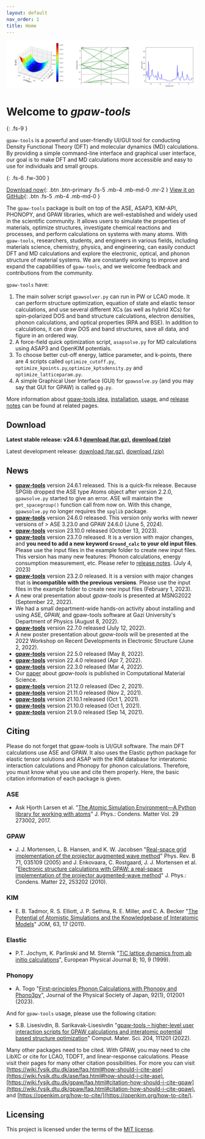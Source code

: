 ```yaml
---
layout: default
nav_order: 1
title: Home
---
```


![Image](assets/images/banner.png)

# Welcome to *gpaw-tools*
{: .fs-9 }

`gpaw-tools` is a powerful and user-friendly UI/GUI tool for conducting Density Functional Theory (DFT) and molecular dynamics (MD) calculations. By providing a simple command-line interface and graphical user interface, our goal is to make DFT and MD calculations more accessible and easy to use for individuals and small groups.

{: .fs-6 .fw-300 }

[Download now](#download){: .btn .btn-primary .fs-5 .mb-4 .mb-md-0 .mr-2 } [View it on GitHub](https://github.com/lrgresearch/gpaw-tools){: .btn .fs-5 .mb-4 .mb-md-0 }

The `gpaw-tools` package is built on top of the ASE, ASAP3, KIM-API, PHONOPY, and GPAW libraries, which are well-established and widely used in the scientific community. It allows users to simulate the properties of materials, optimize structures, investigate chemical reactions and processes, and perform calculations on systems with many atoms. With `gpaw-tools`, researchers, students, and engineers in various fields, including materials science, chemistry, physics, and engineering, can easily conduct DFT and MD calculations and explore the electronic, optical, and phonon structure of material systems. We are constantly working to improve and expand the capabilities of `gpaw-tools`, and we welcome feedback and contributions from the community.

`gpaw-tools` have:
1. The main solver script `gpawsolver.py` can run in PW or LCAO mode. It can perform structure optimization, equation of state and elastic tensor calculations, and use several different XCs (as well as hybrid XCs) for spin-polarized DOS and band structure calculations, electron densities, phonon calculations, and optical properties (RPA and BSE). In addition to calculations, it can draw DOS and band structures, save all data, and figure in an ordered way.
2. A force-field quick optimization script, `asapsolve.py` for MD calculations using ASAP3 and OpenKIM potentials. 
3. To choose better cut-off energy, lattice parameter, and k-points, there are 4 scripts called `optimize_cutoff.py`, `optimize_kpoints.py`,`optimize_kptsdensity.py` and `optimize_latticeparam.py`.
4. A simple Graphical User Interface (GUI) for `gpawsolve.py` (and you may say that GUI for GPAW) is called `gg.py`.

More information about [gpaw-tools idea](about.md), [installation](installation/installation.md), [usage](generalusage.md), and [release notes](development/releasenotes.md) can be found at related pages.

## Download

**Latest stable release: v24.6.1 [download (tar.gz)](https://github.com/lrgresearch/gpaw-tools/archive/refs/tags/v24.6.1.tar.gz), [download (zip)](https://github.com/lrgresearch/gpaw-tools/archive/refs/tags/v24.6.1.zip)**

Latest development release: [download (tar.gz)](https://github.com/lrgresearch/gpaw-tools/archive/refs/heads/main.tar.gz), [download (zip)](https://github.com/lrgresearch/gpaw-tools/archive/refs/heads/main.zip)

## News
* **[gpaw-tools](development/releasenotes.md#version-2461)** version 24.6.1 released. This is a quick-fix release. Because SPGlib dropped the ASE type Atoms object after version 2.2.0, `gpawsolve.py` started to give an error. ASE will maintain the `get_spacegroup()` function call from now on. With this change, `gpawsolve.py` no longer requires the `spglib` package.
* **[gpaw-tools](development/releasenotes.md#version-2460)** version 24.6.0 released. This version only works with newer versions of > ASE 3.23.0 and GPAW 24.6.0 (June 5, 2024).
* **[gpaw-tools](development/releasenotes.md#version-23100)** version 23.10.0 released (October 13, 2023).
* **[gpaw-tools](development/releasenotes.md#version-2370)** version 23.7.0 released. It is a version with major changes, and **you need to add a new keyword `Ground_calc` to your old input files**. Please use the input files in the example folder to create new input files. This version has many new features: Phonon calculations, energy consumption measurement, etc. Please refer to [release notes](development/releasenotes.md#version-2370). (July 4, 2023)
* **[gpaw-tools](development/releasenotes.md#version-2320)** version 23.2.0 released. It is a version with major changes that is **incompatible with the previous versions**. Please use the input files in the example folder to create new input files (February 1, 2023).
* A new oral presentation about *gpaw-tools* is presented at MSNG2022 (September 22, 2022).
* We had a small department-wide hands-on activity about installing and using ASE, GPAW, and gpaw-tools software at Gazi University's Department of Physics (August 8, 2022). 
* **[gpaw-tools](development/releasenotes.md#version-2270)** version 22.7.0 released (July 12, 2022).
* A new poster presentation about *gpaw-tools* will be presented at the 2022 Workshop on Recent Developments in Electronic Structure (June 2, 2022).
* **[gpaw-tools](development/releasenotes.md#version-2250)** version 22.5.0 released (May 8, 2022).
* **[gpaw-tools](development/releasenotes.md#version-2240)** version 22.4.0 released (Apr 7, 2022).
* **[gpaw-tools](development/releasenotes.md#version-2230)** version 22.3.0 released (Mar 4, 2022).
* Our [paper](https://doi.org/10.1016/j.commatsci.2022.111201) about *gpaw-tools* is published in Computational Material Science.
* **[gpaw-tools](development/releasenotes.md#version-21120)** version 21.12.0 released (Dec 2, 2021).
* **[gpaw-tools](development/releasenotes.md#version-21110)** version 21.11.0 released (Nov 2, 2021).
* **[gpaw-tools](development/releasenotes.md#version-21101)** version 21.10.1 released (Oct 1, 2021).
* **[gpaw-tools](development/releasenotes.md#version-21100)** version 21.10.0 released (Oct 1, 2021).
* **[gpaw-tools](development/releasenotes.md#version-2190)** version 21.9.0 released (Sep 14, 2021).

## Citing
Please do not forget that gpaw-tools is UI/GUI software. The main DFT calculations use ASE and GPAW. It also uses the Elastic python package for elastic tensor solutions and ASAP with the KIM database for interatomic interaction calculations and Phonopy for phonon calculations. Therefore, you must know what you use and cite them properly. Here, the basic citation information of each package is given.

### ASE 
* Ask Hjorth Larsen et al. "[The Atomic Simulation Environment—A Python library for working with atoms](https://doi.org/10.1088/1361-648X/aa680e)" J. Phys.: Condens. Matter Vol. 29 273002, 2017.
### GPAW
* J. J. Mortensen, L. B. Hansen, and K. W. Jacobsen "[Real-space grid implementation of the projector augmented wave method](https://doi.org/10.1103/PhysRevB.71.035109)" Phys. Rev. B 71, 035109 (2005) and J. Enkovaara, C. Rostgaard, J. J. Mortensen et al. "[Electronic structure calculations with GPAW: a real-space implementation of the projector augmented-wave method](https://doi.org/10.1088/0953-8984/22/25/253202)" J. Phys.: Condens. Matter 22, 253202 (2010).
### KIM
* E. B. Tadmor, R. S. Elliott, J. P. Sethna, R. E. Miller, and C. A. Becker "[The Potential of Atomistic Simulations and the Knowledgebase of Interatomic Models](https://doi.org/10.1007/s11837-011-0102-6)" JOM, 63, 17 (2011).
### Elastic
* P.T. Jochym, K. Parlinski and M. Sternik "[TiC lattice dynamics from ab initio calculations](https://doi.org/10.1007/s100510050823)", European Physical Journal B; 10, 9 (1999).
### Phonopy
* A. Togo "[First-principles Phonon Calculations with Phonopy and Phono3py](https://doi.org/10.7566/JPSJ.92.012001)", Journal of the Physical Society of Japan, 92(1), 012001 (2023).

And for `gpaw-tools` usage, please use the following citation:

* S.B. Lisesivdin, B. Sarikavak-Lisesivdin "[gpaw-tools – higher-level user interaction scripts for GPAW calculations and interatomic potential based structure optimization](https://doi.org/10.1016/j.commatsci.2022.111201)" Comput. Mater. Sci. 204, 111201 (2022).

Many other packages need to be cited. With GPAW, you may need to cite LibXC or cite for LCAO, TDDFT, and linear-response calculations. Please visit their pages for many other citation possibilities. For more you can visit [https://wiki.fysik.dtu.dk/ase/faq.html#how-should-i-cite-ase](https://wiki.fysik.dtu.dk/ase/faq.html#how-should-i-cite-ase), [https://wiki.fysik.dtu.dk/gpaw/faq.html#citation-how-should-i-cite-gpaw](https://wiki.fysik.dtu.dk/gpaw/faq.html#citation-how-should-i-cite-gpaw), and [https://openkim.org/how-to-cite/](https://openkim.org/how-to-cite/).

## Licensing
This project is licensed under the terms of the [MIT license](https://opensource.org/licenses/MIT).
